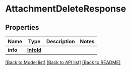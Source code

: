 # AttachmentDeleteResponse


## Properties
Name | Type | Description | Notes
------------ | ------------- | ------------- | -------------
**info** | [**InfoId**](InfoId.md) |  | 


[[Back to Model list]](../../README.md#models) [[Back to API list]](../../README.md#available-methods) [[Back to README]](../../README.md)


